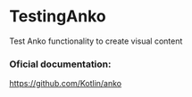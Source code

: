 # TestingAnko

Test Anko functionality to create visual content

### Oficial documentation:
https://github.com/Kotlin/anko
